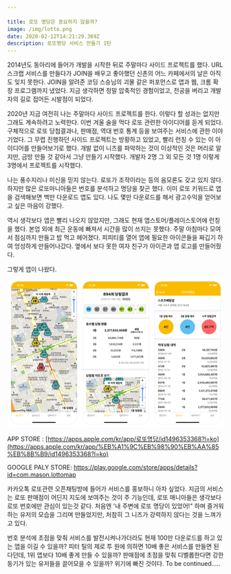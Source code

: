 ```yaml
---

title: 로또 명당은 중요하지 않을까?
image: /img/lotto.png
date: 2020-02-12T14:21:29.369Z
description: 로또명당 서비스 만들기 1탄
---
```

2014년도 동아리에 들어가 개발을 시작한 뒤로 주말마다 사이드 프로젝트를 했다. URL 스크랩 서비스를 만들다가 JOIN을 배우고 좋아했던 신촌의 어느 카페에서의 날은 아직도 잊지 못한다. JOIN을 알려준 코딩 스승님의 괴물 같은 퍼포먼스로 앱과 웹, 크롬 확장 프로그램까지 냈었다. 지금 생각하면 정말 압축적인 경험이었고, 전공을 버리고 개발자의 길로 접어든 시발점이 되었다.

2020년 지금 여전히 나는 주말마다 사이드 프로젝트를 한다. 이렇다 할 성과는 없지만 그래도 계속하려고 노력한다. 이번 겨울 술을 먹다 로또 관련한 아이디어를 듣게 되었다. 구체적으로 로또 당첨결과나, 판매점, 역대 번호 통계 등을 보여주는 서비스에 관한 이야기었다. 그 무렵 진행하던 사이드 프로젝트는 방황하고 있었고, 빨리 런칭 수 있는 이 아이디어를 만들어보기로 했다. 개발 없이 니즈를 파악하는 것이 이상적인 것은 머리로 알지만, 금방 만들 것 같아서 그냥 만들기 시작했다. 개발자 2명 그 외 모든 것 1명 이렇게 3명에서 프로젝트를 시작했다.

나는 풍수지리나 미신을 믿지 않는다. 로또가 조작이라는 등의 음모론도 갖고 있지 않다. 하지만 많은 로또마니아들은 번호를 분석하고 명당을 찾곤 했다. 이미 로또 키워드로 앱을 검색해보면 백만 다운로드 앱도 있다. 나도 몇만 다운로드를 해서 광고수익을 얻어보고 싶은 마음이 강했다.

역시 생각보다 앱은 빨리 나오지 않았지만, 그래도 현재 앱스토어/플레이스토어에 런칭을 했다. 본업 외에 최근 운동에 빠져서 시간을 많이 쓰지는 못했다. 주말 아침마다 모여서 점심까지 만들고 밥 먹고 헤어졌다. 피피티를 열어 앱에 필요한 아이콘들을 짜깁기 하여 엉성하게 만들어나갔다. 옆에서 보다 못한 여자 친구가 아이콘과 앱 로고를 만들어줬다.

그렇게 앱이 나왔다.

![lotto](/img/lotto.png)

APP STORE : [](https://apps.apple.com/kr/app/%EB%A1%9C%EB%98%90%EB%AA%85%EB%8B%B9/id1496353368?l=ko)[https://apps.apple.com/kr/app/로또명당/id1496353368?l=ko](https://apps.apple.com/kr/app/%EB%A1%9C%EB%98%90%EB%AA%85%EB%8B%B9/id1496353368?l=ko)

GOOGLE PALY STORE: [](https://play.google.com/store/apps/details?id=com.mason.lottomap)<https://play.google.com/store/apps/details?id=com.mason.lottomap>

카카오톡 로또관련 오픈채팅방에 들어가 서비스를 홍보하니 아차 싶었다. 지금의 서비스는 로또 판매점이 어딘지 지도에 보여주는 것이 주 기능인데, 로또 매니아들은 생각보다 로또 번호에만 관심이 있는것 같다. 처음엔 '내 주변에 로또 명당이 있었어!" 하며 즐거워하는 유저의 모습을 그리며 만들었지만, 처참히 그 니즈가 강력하지 않다는 것을 느껴가고 있다.

번호 분석에 초점을 맞춰 서비스를 발전시켜나가더라도 현재 100만 다운로드를 하고 있는 앱을 이길 수 있을까? 피터 틸의 제로 투 원에 의하면 10배 좋은 서비스를 만들면 된다던데, 1위 앱보다 10배 좋게 만들 수 있을까? 판매점에 초점을 맞춰 디벨롭한다면 강한 동기가 있는 유저들을 끌어모을 수 있을까? 위기에 빠진 것이다. To be continued.....

